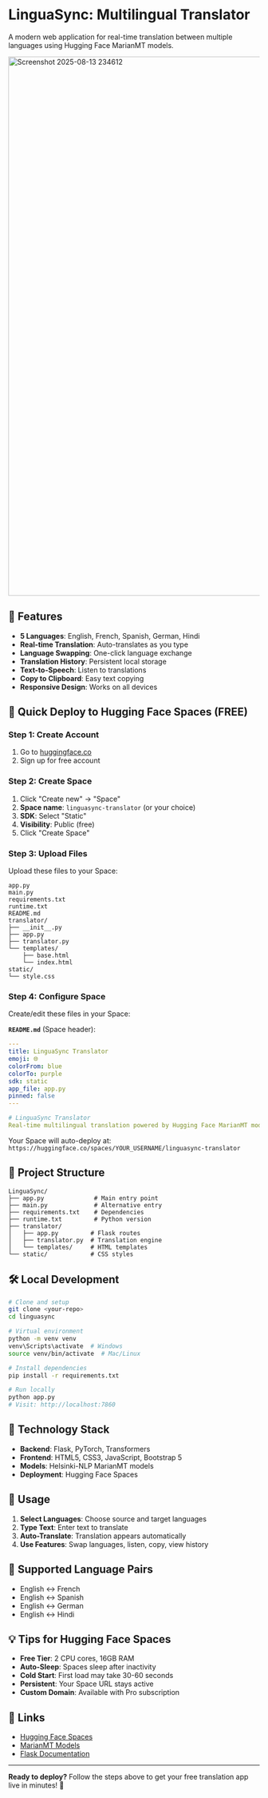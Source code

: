 # LinguaSync: Multilingual Translator

A modern web application for real-time translation between multiple languages using Hugging Face MarianMT models.

<img width="1919" height="1079" alt="Screenshot 2025-08-13 234612" src="https://github.com/user-attachments/assets/82791513-1a6e-4eb0-b881-da9eb911a320" />

## 🌟 Features

- **5 Languages**: English, French, Spanish, German, Hindi
- **Real-time Translation**: Auto-translates as you type
- **Language Swapping**: One-click language exchange
- **Translation History**: Persistent local storage
- **Text-to-Speech**: Listen to translations
- **Copy to Clipboard**: Easy text copying
- **Responsive Design**: Works on all devices

## 🚀 Quick Deploy to Hugging Face Spaces (FREE)

### Step 1: Create Account
1. Go to [huggingface.co](https://huggingface.co)
2. Sign up for free account

### Step 2: Create Space
1. Click "Create new" → "Space"
2. **Space name**: `linguasync-translator` (or your choice)
3. **SDK**: Select "Static" 
4. **Visibility**: Public (free)
5. Click "Create Space"

### Step 3: Upload Files
Upload these files to your Space:
```
app.py
main.py
requirements.txt
runtime.txt
README.md
translator/
├── __init__.py
├── app.py
├── translator.py
└── templates/
    ├── base.html
    └── index.html
static/
└── style.css
```

### Step 4: Configure Space
Create/edit these files in your Space:

**`README.md`** (Space header):
```yaml
---
title: LinguaSync Translator
emoji: 🌐
colorFrom: blue
colorTo: purple
sdk: static
app_file: app.py
pinned: false
---

# LinguaSync Translator
Real-time multilingual translation powered by Hugging Face MarianMT models.
```

Your Space will auto-deploy at: `https://huggingface.co/spaces/YOUR_USERNAME/linguasync-translator`

## 📁 Project Structure

```
LinguaSync/
├── app.py              # Main entry point
├── main.py             # Alternative entry
├── requirements.txt    # Dependencies
├── runtime.txt         # Python version
├── translator/
│   ├── app.py         # Flask routes
│   ├── translator.py  # Translation engine
│   └── templates/     # HTML templates
└── static/            # CSS styles
```

## 🛠️ Local Development

```bash
# Clone and setup
git clone <your-repo>
cd linguasync

# Virtual environment
python -m venv venv
venv\Scripts\activate  # Windows
source venv/bin/activate  # Mac/Linux

# Install dependencies
pip install -r requirements.txt

# Run locally
python app.py
# Visit: http://localhost:7860
```

## 🔧 Technology Stack

- **Backend**: Flask, PyTorch, Transformers
- **Frontend**: HTML5, CSS3, JavaScript, Bootstrap 5
- **Models**: Helsinki-NLP MarianMT models
- **Deployment**: Hugging Face Spaces

## 📱 Usage

1. **Select Languages**: Choose source and target languages
2. **Type Text**: Enter text to translate
3. **Auto-Translate**: Translation appears automatically
4. **Use Features**: Swap languages, listen, copy, view history

## 🎯 Supported Language Pairs

- English ↔ French
- English ↔ Spanish  
- English ↔ German
- English ↔ Hindi

## 💡 Tips for Hugging Face Spaces

- **Free Tier**: 2 CPU cores, 16GB RAM
- **Auto-Sleep**: Spaces sleep after inactivity
- **Cold Start**: First load may take 30-60 seconds
- **Persistent**: Your Space URL stays active
- **Custom Domain**: Available with Pro subscription

## 🔗 Links

- [Hugging Face Spaces](https://huggingface.co/spaces)
- [MarianMT Models](https://huggingface.co/Helsinki-NLP)
- [Flask Documentation](https://flask.palletsprojects.com/)

---
**Ready to deploy?** Follow the steps above to get your free translation app live in minutes! 🚀